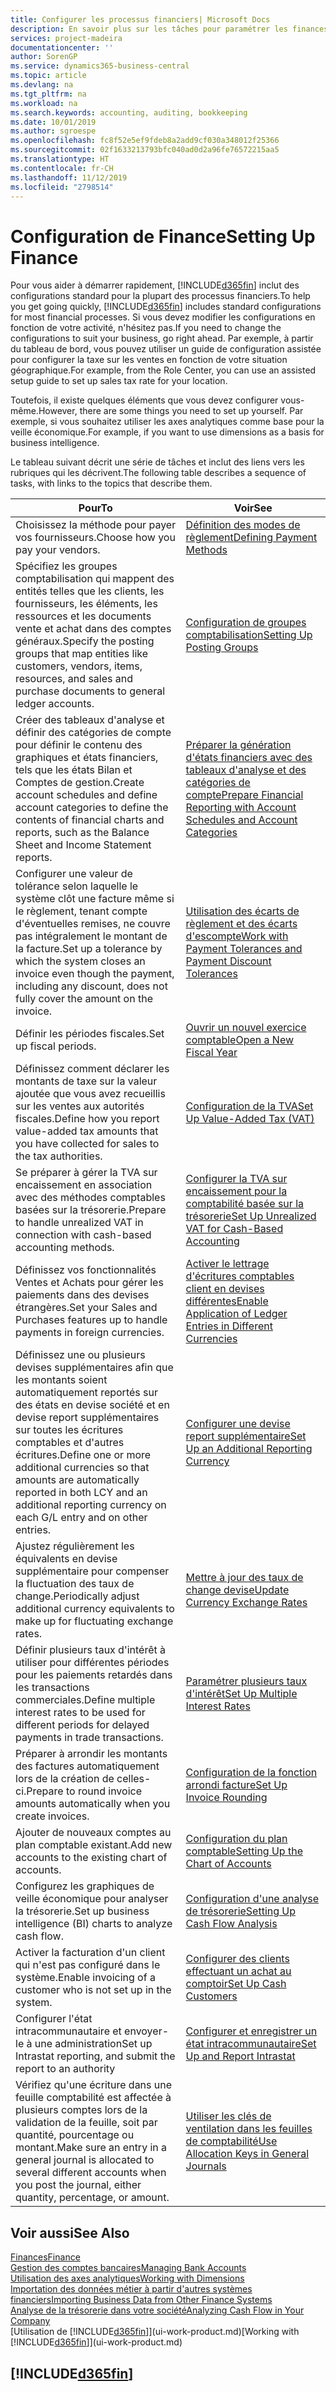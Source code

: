 ```yaml
---
title: Configurer les processus financiers| Microsoft Docs
description: En savoir plus sur les tâches pour paramétrer les finances de votre société afin de les adapter à votre comptabilité ou vos audits.
services: project-madeira
documentationcenter: ''
author: SorenGP
ms.service: dynamics365-business-central
ms.topic: article
ms.devlang: na
ms.tgt_pltfrm: na
ms.workload: na
ms.search.keywords: accounting, auditing, bookkeeping
ms.date: 10/01/2019
ms.author: sgroespe
ms.openlocfilehash: fc8f52e5ef9fdeb8a2add9cf030a348012f25366
ms.sourcegitcommit: 02f1633213793bfc040ad0d2a96fe76572215aa5
ms.translationtype: HT
ms.contentlocale: fr-CH
ms.lasthandoff: 11/12/2019
ms.locfileid: "2798514"
---
```

# <a name="setting-up-finance"></a><span data-ttu-id="1035a-103">Configuration de Finance</span><span class="sxs-lookup"><span data-stu-id="1035a-103">Setting Up Finance</span></span>
<span data-ttu-id="1035a-104">Pour vous aider à démarrer rapidement, [!INCLUDE[d365fin](includes/d365fin_md.md)] inclut des configurations standard pour la plupart des processus financiers.</span><span class="sxs-lookup"><span data-stu-id="1035a-104">To help you get going quickly, [!INCLUDE[d365fin](includes/d365fin_md.md)] includes standard configurations for most financial processes.</span></span> <span data-ttu-id="1035a-105">Si vous devez modifier les configurations en fonction de votre activité, n'hésitez pas.</span><span class="sxs-lookup"><span data-stu-id="1035a-105">If you need to change the configurations to suit your business, go right ahead.</span></span> <span data-ttu-id="1035a-106">Par exemple, à partir du tableau de bord, vous pouvez utiliser un guide de configuration assistée pour configurer la taxe sur les ventes en fonction de votre situation géographique.</span><span class="sxs-lookup"><span data-stu-id="1035a-106">For example, from the Role Center, you can use an assisted setup guide to set up sales tax rate for your location.</span></span>  

<span data-ttu-id="1035a-107">Toutefois, il existe quelques éléments que vous devez configurer vous-même.</span><span class="sxs-lookup"><span data-stu-id="1035a-107">However, there are some things you need to set up yourself.</span></span> <span data-ttu-id="1035a-108">Par exemple, si vous souhaitez utiliser les axes analytiques comme base pour la veille économique.</span><span class="sxs-lookup"><span data-stu-id="1035a-108">For example, if you want to use dimensions as a basis for business intelligence.</span></span>  

<span data-ttu-id="1035a-109">Le tableau suivant décrit une série de tâches et inclut des liens vers les rubriques qui les décrivent.</span><span class="sxs-lookup"><span data-stu-id="1035a-109">The following table describes a sequence of tasks, with links to the topics that describe them.</span></span>

| <span data-ttu-id="1035a-110">Pour</span><span class="sxs-lookup"><span data-stu-id="1035a-110">To</span></span> | <span data-ttu-id="1035a-111">Voir</span><span class="sxs-lookup"><span data-stu-id="1035a-111">See</span></span> |
| --- | --- |
| <span data-ttu-id="1035a-112">Choisissez la méthode pour payer vos fournisseurs.</span><span class="sxs-lookup"><span data-stu-id="1035a-112">Choose how you pay your vendors.</span></span> |[<span data-ttu-id="1035a-113">Définition des modes de règlement</span><span class="sxs-lookup"><span data-stu-id="1035a-113">Defining Payment Methods</span></span>](finance-payment-methods.md) |
| <span data-ttu-id="1035a-114">Spécifiez les groupes comptabilisation qui mappent des entités telles que les clients, les fournisseurs, les éléments, les ressources et les documents vente et achat dans des comptes généraux.</span><span class="sxs-lookup"><span data-stu-id="1035a-114">Specify the posting groups that map entities like customers, vendors, items, resources, and sales and purchase documents to general ledger accounts.</span></span> |[<span data-ttu-id="1035a-115">Configuration de groupes comptabilisation</span><span class="sxs-lookup"><span data-stu-id="1035a-115">Setting Up Posting Groups</span></span>](finance-posting-groups.md)|
|<span data-ttu-id="1035a-116">Créer des tableaux d'analyse et définir des catégories de compte pour définir le contenu des graphiques et états financiers, tels que les états Bilan et Comptes de gestion.</span><span class="sxs-lookup"><span data-stu-id="1035a-116">Create account schedules and define account categories to define the contents of financial charts and reports, such as the Balance Sheet and Income Statement reports.</span></span>|[<span data-ttu-id="1035a-117">Préparer la génération d'états financiers avec des tableaux d'analyse et des catégories de compte</span><span class="sxs-lookup"><span data-stu-id="1035a-117">Prepare Financial Reporting with Account Schedules and Account Categories</span></span>](bi-how-work-account-schedule.md)|
|<span data-ttu-id="1035a-118">Configurer une valeur de tolérance selon laquelle le système clôt une facture même si le règlement, tenant compte d'éventuelles remises, ne couvre pas intégralement le montant de la facture.</span><span class="sxs-lookup"><span data-stu-id="1035a-118">Set up a tolerance by which the system closes an invoice even though the payment, including any discount, does not fully cover the amount on the invoice.</span></span>|[<span data-ttu-id="1035a-119">Utilisation des écarts de règlement et des écarts d'escompte</span><span class="sxs-lookup"><span data-stu-id="1035a-119">Work with Payment Tolerances and Payment Discount Tolerances</span></span>](finance-payment-tolerance-and-payment-discount-tolerance.md)|
| <span data-ttu-id="1035a-120">Définir les périodes fiscales.</span><span class="sxs-lookup"><span data-stu-id="1035a-120">Set up fiscal periods.</span></span> |[<span data-ttu-id="1035a-121">Ouvrir un nouvel exercice comptable</span><span class="sxs-lookup"><span data-stu-id="1035a-121">Open a New Fiscal Year</span></span>](finance-how-open-new-fiscal-year.md) |
| <span data-ttu-id="1035a-122">Définissez comment déclarer les montants de taxe sur la valeur ajoutée que vous avez recueillis sur les ventes aux autorités fiscales.</span><span class="sxs-lookup"><span data-stu-id="1035a-122">Define how you report value-added tax amounts that you have collected for sales to the tax authorities.</span></span> |[<span data-ttu-id="1035a-123">Configuration de la TVA</span><span class="sxs-lookup"><span data-stu-id="1035a-123">Set Up Value-Added Tax (VAT)</span></span>](finance-setup-vat.md)|
|<span data-ttu-id="1035a-124">Se préparer à gérer la TVA sur encaissement en association avec des méthodes comptables basées sur la trésorerie.</span><span class="sxs-lookup"><span data-stu-id="1035a-124">Prepare to handle unrealized VAT in connection with cash-based accounting methods.</span></span>|[<span data-ttu-id="1035a-125">Configurer la TVA sur encaissement pour la comptabilité basée sur la trésorerie</span><span class="sxs-lookup"><span data-stu-id="1035a-125">Set Up Unrealized VAT for Cash-Based Accounting</span></span>](finance-setup-unrealized-vat.md)|
| <span data-ttu-id="1035a-126">Définissez vos fonctionnalités Ventes et Achats pour gérer les paiements dans des devises étrangères.</span><span class="sxs-lookup"><span data-stu-id="1035a-126">Set your Sales and Purchases features up to handle payments in foreign currencies.</span></span>|[<span data-ttu-id="1035a-127">Activer le lettrage d'écritures comptables client en devises différentes</span><span class="sxs-lookup"><span data-stu-id="1035a-127">Enable Application of Ledger Entries in Different Currencies</span></span>](finance-how-enable-application-ledger-entries-different-currencies.md)
|<span data-ttu-id="1035a-128">Définissez une ou plusieurs devises supplémentaires afin que les montants soient automatiquement reportés sur des états en devise société et en devise report supplémentaires sur toutes les écritures comptables et d'autres écritures.</span><span class="sxs-lookup"><span data-stu-id="1035a-128">Define one or more additional currencies so that amounts are automatically reported in both LCY and an additional reporting currency on each G/L entry and on other entries.</span></span>|[<span data-ttu-id="1035a-129">Configurer une devise report supplémentaire</span><span class="sxs-lookup"><span data-stu-id="1035a-129">Set Up an Additional Reporting Currency</span></span>](finance-how-setup-additional-currencies.md)|
|<span data-ttu-id="1035a-130">Ajustez régulièrement les équivalents en devise supplémentaire pour compenser la fluctuation des taux de change.</span><span class="sxs-lookup"><span data-stu-id="1035a-130">Periodically adjust additional currency equivalents to make up for fluctuating exchange rates.</span></span>|[<span data-ttu-id="1035a-131">Mettre à jour des taux de change devise</span><span class="sxs-lookup"><span data-stu-id="1035a-131">Update Currency Exchange Rates</span></span>](finance-how-update-currencies.md)|
|<span data-ttu-id="1035a-132">Définir plusieurs taux d'intérêt à utiliser pour différentes périodes pour les paiements retardés dans les transactions commerciales.</span><span class="sxs-lookup"><span data-stu-id="1035a-132">Define multiple interest rates to be used for different periods for delayed payments in trade transactions.</span></span>|[<span data-ttu-id="1035a-133">Paramétrer plusieurs taux d'intérêt</span><span class="sxs-lookup"><span data-stu-id="1035a-133">Set Up Multiple Interest Rates</span></span>](finance-how-to-set-up-multiple-interest-rates.md)|
|<span data-ttu-id="1035a-134">Préparer à arrondir les montants des factures automatiquement lors de la création de celles-ci.</span><span class="sxs-lookup"><span data-stu-id="1035a-134">Prepare to round invoice amounts automatically when you create invoices.</span></span>|[<span data-ttu-id="1035a-135">Configuration de la fonction arrondi facture</span><span class="sxs-lookup"><span data-stu-id="1035a-135">Set Up Invoice Rounding</span></span>](finance-set-up-invoice-rounding.md)|
| <span data-ttu-id="1035a-136">Ajouter de nouveaux comptes au plan comptable existant.</span><span class="sxs-lookup"><span data-stu-id="1035a-136">Add new accounts to the existing chart of accounts.</span></span> |[<span data-ttu-id="1035a-137">Configuration du plan comptable</span><span class="sxs-lookup"><span data-stu-id="1035a-137">Setting Up the Chart of Accounts</span></span>](finance-setup-chart-accounts.md) |
| <span data-ttu-id="1035a-138">Configurez les graphiques de veille économique pour analyser la trésorerie.</span><span class="sxs-lookup"><span data-stu-id="1035a-138">Set up business intelligence (BI) charts to analyze cash flow.</span></span> |[<span data-ttu-id="1035a-139">Configuration d'une analyse de trésorerie</span><span class="sxs-lookup"><span data-stu-id="1035a-139">Setting Up Cash Flow Analysis</span></span>](finance-setup-cash-flow-analyses.md) |
|<span data-ttu-id="1035a-140">Activer la facturation d'un client qui n'est pas configuré dans le système.</span><span class="sxs-lookup"><span data-stu-id="1035a-140">Enable invoicing of a customer who is not set up in the system.</span></span>|[<span data-ttu-id="1035a-141">Configurer des clients effectuant un achat au comptoir</span><span class="sxs-lookup"><span data-stu-id="1035a-141">Set Up Cash Customers</span></span>](finance-how-to-set-up-cash-customers.md)|
| <span data-ttu-id="1035a-142">Configurer l'état intracommunautaire et envoyer-le à une administration</span><span class="sxs-lookup"><span data-stu-id="1035a-142">Set up Intrastat reporting, and submit the report to an authority</span></span> | [<span data-ttu-id="1035a-143">Configurer et enregistrer un état intracommunautaire</span><span class="sxs-lookup"><span data-stu-id="1035a-143">Set Up and Report Intrastat</span></span>](finance-how-setup-report-intrastat.md)|
|<span data-ttu-id="1035a-144">Vérifiez qu'une écriture dans une feuille comptabilité est affectée à plusieurs comptes lors de la validation de la feuille, soit par quantité, pourcentage ou montant.</span><span class="sxs-lookup"><span data-stu-id="1035a-144">Make sure an entry in a general journal is allocated to several different accounts when you post the journal, either quantity, percentage, or amount.</span></span>|[<span data-ttu-id="1035a-145">Utiliser les clés de ventilation dans les feuilles de comptabilité</span><span class="sxs-lookup"><span data-stu-id="1035a-145">Use Allocation Keys in General Journals</span></span>](ui-how-use-allocation-keys-general-journals.md)|

## <a name="see-also"></a><span data-ttu-id="1035a-146">Voir aussi</span><span class="sxs-lookup"><span data-stu-id="1035a-146">See Also</span></span>
[<span data-ttu-id="1035a-147">Finances</span><span class="sxs-lookup"><span data-stu-id="1035a-147">Finance</span></span>](finance.md)  
[<span data-ttu-id="1035a-148">Gestion des comptes bancaires</span><span class="sxs-lookup"><span data-stu-id="1035a-148">Managing Bank Accounts</span></span>](bank-manage-bank-accounts.md)  
[<span data-ttu-id="1035a-149">Utilisation des axes analytiques</span><span class="sxs-lookup"><span data-stu-id="1035a-149">Working with Dimensions</span></span>](finance-dimensions.md)  
[<span data-ttu-id="1035a-150">Importation des données métier à partir d'autres systèmes financiers</span><span class="sxs-lookup"><span data-stu-id="1035a-150">Importing Business Data from Other Finance Systems</span></span>](across-import-data-configuration-packages.md)  
[<span data-ttu-id="1035a-151">Analyse de la trésorerie dans votre société</span><span class="sxs-lookup"><span data-stu-id="1035a-151">Analyzing Cash Flow in Your Company</span></span>](finance-analyze-cash-flow.md)  
<span data-ttu-id="1035a-152">[Utilisation de [!INCLUDE[d365fin](includes/d365fin_md.md)]](ui-work-product.md)</span><span class="sxs-lookup"><span data-stu-id="1035a-152">[Working with [!INCLUDE[d365fin](includes/d365fin_md.md)]](ui-work-product.md)</span></span>  

## [!INCLUDE[d365fin](includes/free_trial_md.md)]  
